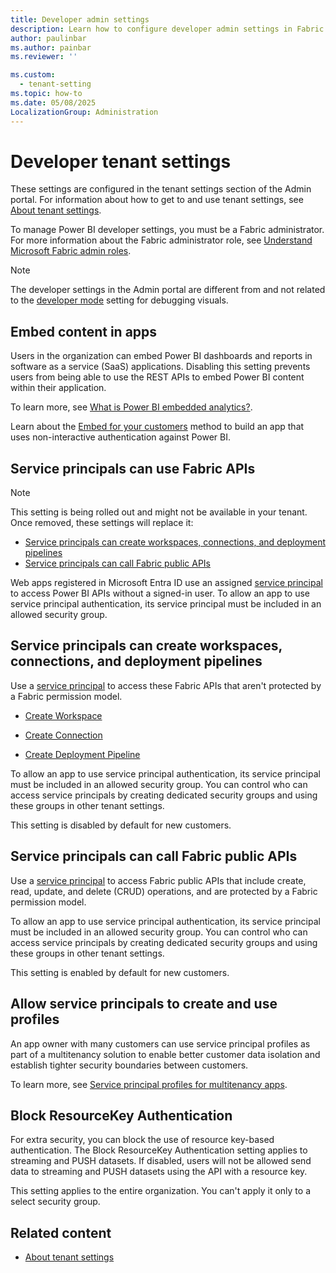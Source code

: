 ```yaml
---
title: Developer admin settings
description: Learn how to configure developer admin settings in Fabric.
author: paulinbar
ms.author: painbar
ms.reviewer: ''

ms.custom:
  - tenant-setting
ms.topic: how-to
ms.date: 05/08/2025
LocalizationGroup: Administration
---
```


# Developer tenant settings

These settings are configured in the tenant settings section of the Admin portal. For information about how to get to and use tenant settings, see [About tenant settings](tenant-settings-index.md).

To manage Power BI developer settings, you must be a Fabric administrator. For more information about the Fabric administrator role, see [Understand Microsoft Fabric admin roles](roles.md).

>[!NOTE]
>The developer settings in the Admin portal are different from and not related to the [developer mode](/power-bi/developer/visuals/environment-setup#set-up-power-bi-service-for-developing-a-visual) setting for debugging visuals.

## Embed content in apps

Users in the organization can embed Power BI dashboards and reports in software as a service (SaaS) applications. Disabling this setting prevents users from being able to use the REST APIs to embed Power BI content within their application.

To learn more, see [What is Power BI embedded analytics?](/power-bi/developer/embedded/embedded-analytics-power-bi).

Learn about the [Embed for your customers](/power-bi/developer/embedded/embedded-analytics-power-bi#embed-for-your-customers) method to build an app that uses non-interactive authentication against Power BI.

## Service principals can use Fabric APIs

>[!NOTE]
>This setting is being rolled out and might not be available in your tenant. Once removed, these settings will replace it:
>* [Service principals can create workspaces, connections, and deployment pipelines](#service-principals-can-create-workspaces-connections-and-deployment-pipelines)
>* [Service principals can call Fabric public APIs](#service-principals-can-call-fabric-public-apis)

Web apps registered in Microsoft Entra ID use an assigned [service principal](/power-bi/developer/embedded/pbi-glossary#service-principal) to access Power BI APIs without a signed-in user. To allow an app to use service principal authentication, its service principal must be included in an allowed security group.

## Service principals can create workspaces, connections, and deployment pipelines

Use a [service principal](/power-bi/developer/embedded/pbi-glossary#service-principal) to access these Fabric APIs that aren't protected by a Fabric permission model.

* [Create Workspace](/rest/api/fabric/core/workspaces/create-workspace)

* [Create Connection](/rest/api/fabric/core/connections/create-connection)

* [Create Deployment Pipeline](/rest/api/fabric/core/deployment-pipelines/create-deployment-pipeline)

To allow an app to use service principal authentication, its service principal must be included in an allowed security group. You can control who can access service principals by creating dedicated security groups and using these groups in other tenant settings.

This setting is disabled by default for new customers.

## Service principals can call Fabric public APIs

Use a [service principal](/power-bi/developer/embedded/pbi-glossary#service-principal) to access Fabric public APIs that include create, read, update, and delete (CRUD) operations, and are protected by a Fabric permission model.

To allow an app to use service principal authentication, its service principal must be included in an allowed security group. You can control who can access service principals by creating dedicated security groups and using these groups in other tenant settings.

This setting is enabled by default for new customers.

## Allow service principals to create and use profiles

An app owner with many customers can use service principal profiles as part of a multitenancy solution to enable better customer data isolation and establish tighter security boundaries between customers.

To learn more, see [Service principal profiles for multitenancy apps](/power-bi/developer/embedded/embed-multi-tenancy).

## Block ResourceKey Authentication

For extra security, you can block the use of resource key-based authentication. The Block ResourceKey Authentication setting applies to streaming and PUSH datasets. If disabled, users will not be allowed send data to streaming and PUSH datasets using the API with a resource key.  

This setting applies to the entire organization. You can't apply it only to a select security group.

## Related content

- [About tenant settings](tenant-settings-index.md)
